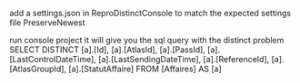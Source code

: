 add a settings.json in ReproDistinctConsole to match the expected settings file
	<ItemGroup>
	  <None Update="settings.json">
	    <CopyToOutputDirectory>PreserveNewest</CopyToOutputDirectory>
	  </None>
	</ItemGroup>

 run console project it will give you the sql query with the distinct problem
SELECT DISTINCT [a].[Id], [a].[AtlasId], [a].[PassId], [a].[LastControlDateTime], [a].[LastSendingDateTime], [a].[ReferenceId], [a].[AtlasGroupId], [a].[StatutAffaire]
FROM [Affaires] AS [a]
